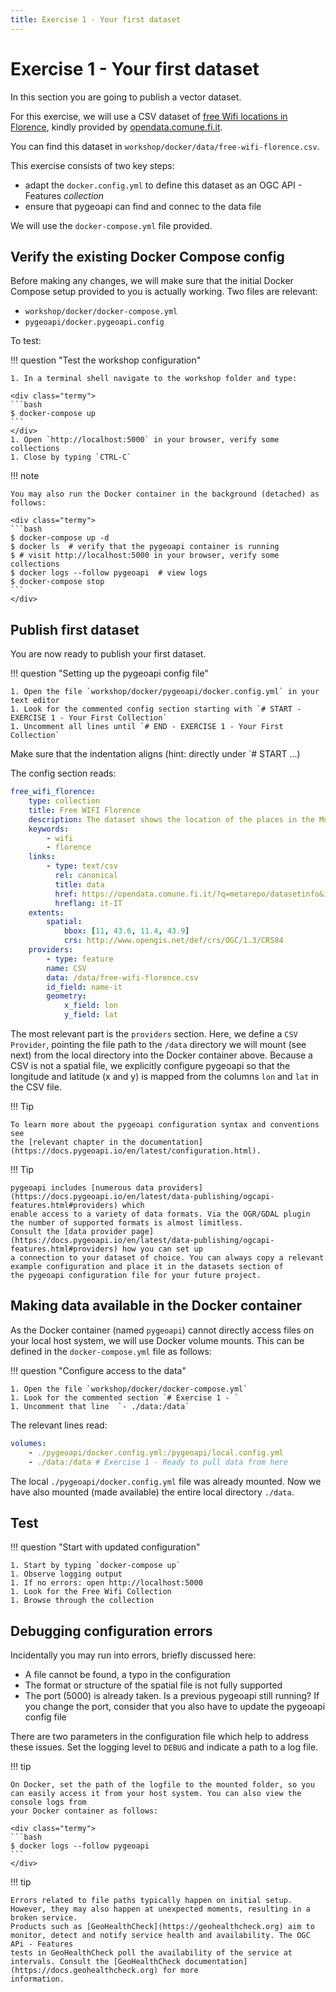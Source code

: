 ```yaml
---
title: Exercise 1 - Your first dataset
---
```


# Exercise 1 - Your first dataset

In this section you are going to publish a vector dataset.

For this exercise, we will use a CSV dataset of [free Wifi locations in Florence](https://github.com/geopython/diving-into-pygeoapi/blob/main/workshop/docker/data/free-wifi-florence.csv),
kindly provided by [opendata.comune.fi.it](https://opendata.comune.fi.it).

You can find this dataset in `workshop/docker/data/free-wifi-florence.csv`.

This exercise consists of two key steps:

* adapt the `docker.config.yml` to define this dataset as an OGC API - Features *collection*
* ensure that pygeoapi can find and connec to the data file

We will use the `docker-compose.yml` file provided.

## Verify the existing Docker Compose config

Before making any changes, we will make sure that the initial Docker Compose
setup provided to you is actually working. Two files are relevant:

* `workshop/docker/docker-compose.yml`
* `pygeoapi/docker.pygeoapi.config`

To test:

!!! question "Test the workshop configuration"

    1. In a terminal shell navigate to the workshop folder and type:

    <div class="termy">
    ```bash
    $ docker-compose up
    ```
    </div>
    1. Open `http://localhost:5000` in your browser, verify some collections
    1. Close by typing `CTRL-C`

!!! note

    You may also run the Docker container in the background (detached) as follows:

    <div class="termy">
    ```bash
    $ docker-compose up -d
    $ docker ls  # verify that the pygeoapi container is running
    $ # visit http://localhost:5000 in your browser, verify some collections
    $ docker logs --follow pygeoapi  # view logs
    $ docker-compose stop
    ```
    </div>

## Publish first dataset

You are now ready to publish your first dataset.

!!! question "Setting up the pygeoapi config file"

    1. Open the file `workshop/docker/pygeoapi/docker.config.yml` in your text editor
    1. Look for the commented config section starting with `# START - EXERCISE 1 - Your First Collection`
    1. Uncomment all lines until `# END - EXERCISE 1 - Your First Collection`

Make sure that the indentation aligns (hint: directly under `# START ...)

The config section reads:

``` {.yml linenums="185"}
free_wifi_florence:
    type: collection
    title: Free WIFI Florence
    description: The dataset shows the location of the places in the Municipality of Florence where a free wireless internet connection service (Wifi) is available.
    keywords:
        - wifi
        - florence
    links:
        - type: text/csv
          rel: canonical
          title: data
          href: https://opendata.comune.fi.it/?q=metarepo/datasetinfo&id=fb5b7bac-bcb0-4326-9388-7e3f3d671d71
          hreflang: it-IT
    extents:
        spatial:
            bbox: [11, 43.6, 11.4, 43.9]
            crs: http://www.opengis.net/def/crs/OGC/1.3/CRS84
    providers:
        - type: feature
        name: CSV
        data: /data/free-wifi-florence.csv
        id_field: name-it
        geometry:
            x_field: lon
            y_field: lat
```

The most relevant part is the `providers` section. Here, we define a `CSV Provider`,
pointing the file path to the `/data` directory we will mount (see next) from the local
directory into the Docker container above. Because a CSV is not a spatial file, we explicitly
configure pygeoapi so that the longitude and latitude (x and y) is mapped from the columns `lon`
and `lat` in the CSV file.

!!! Tip

    To learn more about the pygeoapi configuration syntax and conventions see
    the [relevant chapter in the documentation](https://docs.pygeoapi.io/en/latest/configuration.html).

!!! Tip

    pygeoapi includes [numerous data providers](https://docs.pygeoapi.io/en/latest/data-publishing/ogcapi-features.html#providers) which
    enable access to a variety of data formats. Via the OGR/GDAL plugin the number of supported formats is almost limitless.
    Consult the [data provider page](https://docs.pygeoapi.io/en/latest/data-publishing/ogcapi-features.html#providers) how you can set up
    a connection to your dataset of choice. You can always copy a relevant example configuration and place it in the datasets section of
    the pygeoapi configuration file for your future project.

## Making data available in the Docker container

As the Docker container (named `pygeoapi`) cannot directly access files on your
local host system, we will use Docker volume mounts. This can be defined 
in the `docker-compose.yml` file as follows:

!!! question "Configure access to the data"

    1. Open the file `workshop/docker/docker-compose.yml`
    1. Look for the commented section `# Exercise 1 - `
    1. Uncomment that line  `- ./data:/data`

The relevant lines read:

``` {.yml linenums="43"}
volumes:
    - ./pygeoapi/docker.config.yml:/pygeoapi/local.config.yml
    - ./data:/data # Exercise 1 - Ready to pull data from here
```

The local `./pygeoapi/docker.config.yml` file was already mounted. Now
we have also mounted (made available) the entire local directory `./data`.

## Test

!!! question "Start with updated configuration"

    1. Start by typing `docker-compose up` 
    1. Observe logging output
    1. If no errors: open http://localhost:5000
    1. Look for the Free Wifi Collection
    1. Browse through the collection

## Debugging configuration errors

Incidentally you may run into errors, briefly discussed here:

* A file cannot be found, a typo in the configuration
* The format or structure of the spatial file is not fully supported
* The port (5000) is already taken. Is a previous pygeoapi still running? If you change the port, consider that you also have to update the pygeoapi config file

There are two parameters in the configuration file which help to address these issues. 
Set the logging level to `DEBUG` and indicate a path to a log file. 

!!! tip

    On Docker, set the path of the logfile to the mounted folder, so you can easily access it from your host system. You can also view the console logs from
    your Docker container as follows:

    <div class="termy">
    ```bash
    $ docker logs --follow pygeoapi
    ```
    </div>

!!! tip

    Errors related to file paths typically happen on initial setup. However, they may also happen at unexpected moments, resulting in a broken service.
    Products such as [GeoHealthCheck](https://geohealthcheck.org) aim to monitor, detect and notify service health and availability. The OGC APi - Features
    tests in GeoHealthCheck poll the availability of the service at intervals. Consult the [GeoHealthCheck documentation](https://docs.geohealthcheck.org) for more
    information. 
